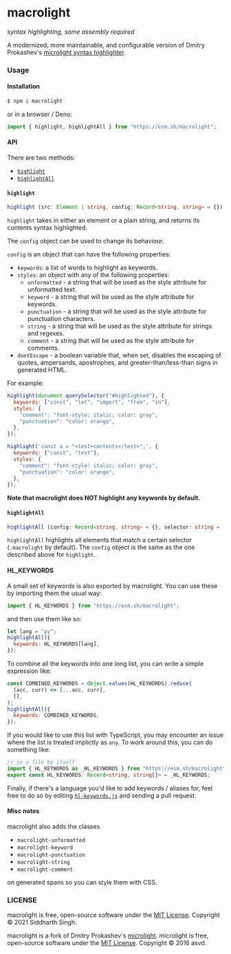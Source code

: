 # macrolight

_syntax highlighting, some assembly required_

A modernized, more maintainable, and configurable version of Dmitry Prokashev's
[microlight syntax highlighter](https://asvd.github.io/microlight).

### Usage

#### Installation

```sh
$ npm i macrolight
```

or in a browser / Deno:

```js
import { highlight, highlightAll } from "https://esm.sh/macrolight";
```

#### API

There are two methods:

- [`highlight`](#highlight)
- [`highlightAll`](#highlightall)

#### `highlight`

```ts
highlight (src: Element | string, config: Record<string, string> = {}): string
```

`highlight` takes in either an element or a plain string, and returns its
contents syntax highlighted.

The `config` object can be used to change its behaviour.

`config` is an object that can have the following properties:

- `keywords`: a list of words to highlight as keywords.
- `styles`: an object with any of the following properties:
  - `unformatted` - a string that will be used as the style attribute for
    unformatted text.
  - `keyword` - a string that will be used as the style attribute for keywords.
  - `punctuation` - a string that will be used as the style attribute for
    punctuation characters.
  - `string` - a string that will be used as the style attribute for strings and
    regexes.
  - `comment` - a string that will be used as the style attribute for comments.
- `dontEscape` - a boolean variable that, when set, disables the escaping of
  quotes, ampersands, apostrophes, and greater-than/less-than signs in generated
  HTML.

For example:

```js
highlight(document.querySelector("#highlighted"), {
  keywords: ["const", "let", "import", "from", "in"],
  styles: {
    "comment": "font-style: italic; color: gray",
    "punctuation": "color: orange",
  },
});
```

```js
highlight('const a = "<test>contents</test>";', {
  keywords: ["const", "test"],
  styles: {
    "comment": "font-style: italic; color: gray",
    "punctuation": "color: orange",
  },
});
```

**Note that macrolight does NOT highlight any keywords by default.**

#### `highlightAll`

```ts
highlightAll (config: Record<string, string> = {}, selector: string = '.macrolight'): void
```

`highlightAll` highlights all elements that match a certain selector
(`.macrolight` by default). The `config` object is the same as the one described
above for `highlight`.

#### HL_KEYWORDS

A small set of keywords is also exported by macrolight. You can use these by
importing them the usual way:

```js
import { HL_KEYWORDS } from "https://esm.sh/macrolight";
```

and then use them like so:

```js
let lang = "py";
highlightAll({
  keywords: HL_KEYWORDS[lang],
});
```

To combine all the keywords into one long list, you can write a simple
expression like:

```js
const COMBINED_KEYWORDS = Object.values(HL_KEYWORDS).reduce(
  (acc, curr) => [...acc, curr],
  [],
);
highlightAll({
  keywords: COMBINED_KEYWORDS,
});
```

If you would like to use this list with TypeScript, you may encounter an issue
where the list is treated implictly as `any`. To work around this, you can do
something like:

```ts
// in a file by itself
import { HL_KEYWORDS as _HL_KEYWORDS } from "https://esm.sh/macrolight";
export const HL_KEYWORDS: Record<string, string[]> = _HL_KEYWORDS;
```

Finally, if there's a language you'd like to add keywords / aliases for, feel
free to do so by editing [`hl-keywords.js`](hl-keywords.js) and sending a pull
request.

#### Misc notes

macrolight also adds the classes

- `macrolight-unformatted`
- `macrolight-keyword`
- `macrolight-punctuation`
- `macrolight-string`
- `macrolight-comment`

on generated spans so you can style them with CSS.

### LICENSE

macrolight is free, open-source software under the [MIT License](LICENSE).
Copyright © 2021 Siddharth Singh.

macrolight is a fork of Dmitry Prokashev's
[microlight](https://github.com/asvd/microlight). microlight is free,
open-source software under the
[MIT License](https://github.com/asvd/microlight/blob/master/LICENSE). Copyright
© 2016 asvd.
